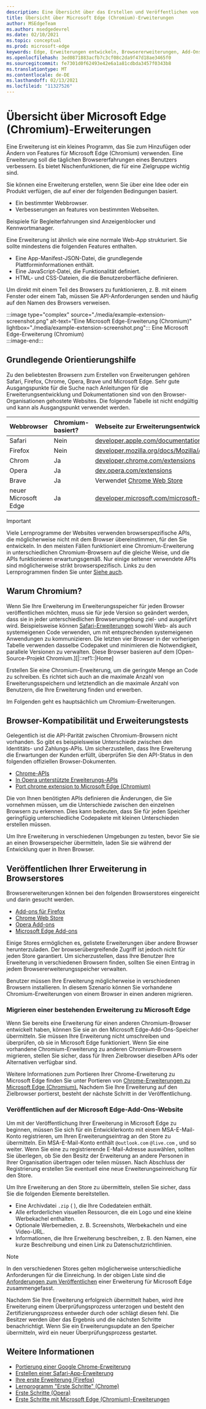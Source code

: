 ```yaml
---
description: Eine Übersicht über das Erstellen und Veröffentlichen von Microsoft Edge (Chromium)-Erweiterungen.
title: Übersicht über Microsoft Edge (Chromium)-Erweiterungen
author: MSEdgeTeam
ms.author: msedgedevrel
ms.date: 02/10/2021
ms.topic: conceptual
ms.prod: microsoft-edge
keywords: Edge, Erweiterungen entwickeln, Browsererweiterungen, Add-Ons, Partner Center, Entwickler, Chromium-Erweiterungen
ms.openlocfilehash: 3ed0871883acfb7c3cf08c2da9f47d18ae3465f0
ms.sourcegitcommit: fe7301d0f62493e42e6a1a81cdbda3457f0343b8
ms.translationtype: MT
ms.contentlocale: de-DE
ms.lasthandoff: 02/13/2021
ms.locfileid: "11327526"
---
```

# Übersicht über Microsoft Edge (Chromium)-Erweiterungen  

Eine Erweiterung ist ein kleines Programm, das Sie zum Hinzufügen oder Ändern von Features für Microsoft Edge \(Chromium\) verwenden.  Eine Erweiterung soll die täglichen Browsererfahrungen eines Benutzers verbessern.  Es bietet Nischenfunktionen, die für eine Zielgruppe wichtig sind.  

Sie können eine Erweiterung erstellen, wenn Sie über eine Idee oder ein Produkt verfügen, die auf einer der folgenden Bedingungen basiert.  

*   Ein bestimmter Webbrowser.  
*   Verbesserungen an features von bestimmten Webseiten.  
    
Beispiele für Begleiterfahrungen sind Anzeigenblocker und Kennwortmanager.  

Eine Erweiterung ist ähnlich wie eine normale Web-App strukturiert.  Sie sollte mindestens die folgenden Features enthalten.

*   Eine App-Manifest-JSON-Datei, die grundlegende Plattforminformationen enthält.  
*   Eine JavaScript-Datei, die Funktionalität definiert.  
*   HTML- und CSS-Dateien, die die Benutzeroberfläche definieren.  

Um direkt mit einem Teil des Browsers zu funktionieren, z. B. mit einem Fenster oder einem Tab, müssen Sie API-Anforderungen senden und häufig auf den Namen des Browsers verweisen.  

:::image type="complex" source="./media/example-extension-screenshot.png" alt-text="Eine Microsoft Edge-Erweiterung (Chromium)" lightbox="./media/example-extension-screenshot.png":::
  Eine Microsoft Edge-Erweiterung \(Chromium\)  
:::image-end:::  

##  <a name="basic-guidance"></a>Grundlegende Orientierungshilfe  

Zu den beliebtesten Browsern zum Erstellen von Erweiterungen gehören Safari, Firefox, Chrome, Opera, Brave und Microsoft Edge.  Sehr gute Ausgangspunkte für die Suche nach Anleitungen für die Erweiterungsentwicklung und Dokumentationen sind von den Browser-Organisationen gehostete Websites.  Die folgende Tabelle ist nicht endgültig und kann als Ausgangspunkt verwendet werden.  

| Webbrowser | Chromium-basiert? | Webseite zur Erweiterungsentwicklung |  
|:--- |:--- |:--- |  
| Safari | Nein | [developer.apple.com/documentation/safariservices/safari_app_extensions][AppleDeveloperSafariservicesAppExtensions] |  
| Firefox | Nein | [developer.mozilla.org/docs/Mozilla/Add-ons/WebExtensions][MDNWebextensions] |  
| Chrom | Ja | [developer.chrome.com/extensions][ChromeDeveloperExtensions] |  
| Opera | Ja | [dev.opera.com/extensions][OperaDevExtensions] |  
| Brave | Ja | Verwendet [Chrome Web Store][GoogleChromeWebstoreCategoryExtensions] |  
| neuer Microsoft Edge | Ja | [developer.microsoft.com/microsoft-edge/extensions][MicrosoftDeveloperEdgeExtensions] |  

> [!IMPORTANT]
> Viele Lernprogramme der Websites verwenden browserspezifische APIs, die möglicherweise nicht mit dem Browser übereinstimmen, für den Sie entwickeln.  In den meisten Fällen funktioniert eine Chromium-Erweiterung in unterschiedlichen Chromium-Browsern auf die gleiche Weise, und die APIs funktionieren erwartungsgemäß.  Nur einige seltener verwendete APIs sind möglicherweise strikt browserspezifisch.  Links zu den Lernprogrammen finden Sie unter [Siehe auch](#see-also).  

##  <a name="why-chromium"></a>Warum Chromium?  

Wenn Sie Ihre Erweiterung im Erweiterungsspeicher für jeden Browser veröffentlichen möchten, muss sie für jede Version so geändert werden, dass sie in jeder unterschiedlichen Browserumgebung ziel- und ausgeführt wird.  Beispielsweise können [Safari-Erweiterungen][AppleDeveloperSafariservicesAppExtensions] sowohl Web- als auch systemeigenen Code verwenden, um mit entsprechenden systemeigenen Anwendungen zu kommunizieren.  Die letzten vier Browser in der vorherigen Tabelle verwenden dasselbe Codepaket und minimieren die Notwendigkeit, parallele Versionen zu verwalten.  Diese Browser basieren auf dem [Open-Source-Projekt Chromium.][|::ref1::|Home]  

Erstellen Sie eine Chromium-Erweiterung, um die geringste Menge an Code zu schreiben.  Es richtet sich auch an die maximale Anzahl von Erweiterungsspeichern und letztendlich an die maximale Anzahl von Benutzern, die Ihre Erweiterung finden und erwerben.  

Im Folgenden geht es hauptsächlich um Chromium-Erweiterungen.  

##  <a name="browser-compatibility-and-extension-testing"></a>Browser-Kompatibilität und Erweiterungstests  

Gelegentlich ist die API-Parität zwischen Chromium-Browsern nicht vorhanden.  So gibt es beispielsweise Unterschiede zwischen den Identitäts- und Zahlungs-APIs.  Um sicherzustellen, dass Ihre Erweiterung die Erwartungen der Kunden erfüllt, überprüfen Sie den API-Status in den folgenden offiziellen Browser-Dokumenten.  

*   [Chrome-APIs][ChromeDeveloperExtensionsApiIndex]  
*   [In Opera unterstützte Erweiterungs-APIs][OperaDevExtensionsApis]  
*   [Port chrome extension to Microsoft Edge (Chromium)][ExtensionsChromiumDeveloperGuidePortChrome]  
    
Die von Ihnen benötigten APIs definieren die Änderungen, die Sie vornehmen müssen, um die Unterschiede zwischen den einzelnen Browsern zu erkennen.  Dies kann bedeuten, dass Sie für jeden Speicher geringfügig unterschiedliche Codepakete mit kleinen Unterschieden erstellen müssen.  

Um Ihre Erweiterung in verschiedenen Umgebungen zu testen, bevor Sie sie an einen Browserspeicher übermitteln, laden Sie sie während der Entwicklung quer in Ihren Browser.  

##  <a name="publish-your-extension-to-browser-stores"></a>Veröffentlichen Ihrer Erweiterung in Browserstores  

Browsererweiterungen können bei den folgenden Browserstores eingereicht und darin gesucht werden.  

*   [Add-ons für Firefox ][MozillaAddonsFirefoxExtensions]  
*   [Chrome Web Store][GoogleChromeWebstoreCategoryExtensions]  
*   [Opera Add-ons][OperaAddonsExtensions]  
*   [Microsoft Edge Add-ons][MicrosoftEdgeAddonsCategoryExtensions]  

Einige Stores ermöglichen es, gelistete Erweiterungen über andere Browser herunterzuladen.  Der browserübergreifende Zugriff ist jedoch nicht für jeden Store garantiert.  Um sicherzustellen, dass Ihre Benutzer Ihre Erweiterung in verschiedenen Browsern finden, sollten Sie einen Eintrag in jedem Browsererweiterungsspeicher verwalten.  

Benutzer müssen Ihre Erweiterung möglicherweise in verschiedenen Browsern installieren. In diesem Szenario können Sie vorhandene Chromium-Erweiterungen von einem Browser in einen anderen migrieren.  

###  <a name="migrate-an-existing-extension-to-microsoft-edge"></a>Migrieren einer bestehenden Erweiterung zu Microsoft Edge  

Wenn Sie bereits eine Erweiterung für einen anderen Chromium-Browser entwickelt haben, können Sie sie an den Microsoft Edge-Add-Ons-Speicher übermitteln. Sie müssen Ihre Erweiterung nicht umschreiben und überprüfen, ob sie in Microsoft Edge funktioniert.  Wenn Sie eine vorhandene Chromium-Erweiterung zu anderen Chromium-Browsern migrieren, stellen Sie sicher, dass für Ihren Zielbrowser dieselben APIs oder Alternativen verfügbar sind.  

Weitere Informationen zum Portieren Ihrer Chrome-Erweiterung zu Microsoft Edge finden Sie unter Portieren von [Chrome-Erweiterungen zu Microsoft Edge (Chromium).][ExtensionsChromiumDeveloperGuidePortChrome] Nachdem Sie Ihre Erweiterung auf den Zielbrowser portierst, besteht der nächste Schritt in der Veröffentlichung.  

###  <a name="publish-to-the-microsoft-edge-add-ons-website"></a>Veröffentlichen auf der Microsoft Edge-Add-Ons-Website  

Um mit der Veröffentlichung Ihrer [][MicrosoftDeveloperRegistration] Erweiterung in Microsoft Edge zu beginnen, müssen Sie sich für ein Entwicklerkonto mit einem MSA-E-Mail-Konto registrieren, um Ihren Erweiterungseintrag an den Store zu übermitteln.  Ein MSA-E-Mail-Konto enthält `@outlook.com` `@live.com` , und so weiter.  Wenn Sie eine zu registrierende E-Mail-Adresse auswählen, sollten Sie überlegen, ob Sie den Besitz der Erweiterung an andere Personen in Ihrer Organisation übertragen oder teilen müssen.  Nach Abschluss der Registrierung erstellen Sie eventuell eine neue Erweiterungseinreichung für den Store.  

Um Ihre Erweiterung an den Store zu übermitteln, stellen Sie sicher, dass Sie die folgenden Elemente bereitstellen.  

*   Eine Archivdatei `.zip` \( \), die Ihre Codedateien enthält.  
*   Alle erforderlichen visuellen Ressourcen, die ein Logo und eine kleine Werbekachel enthalten.  
*   Optionale Werbemedien, z. B. Screenshots, Werbekacheln und eine Video-URL.  
*   Informationen, die Ihre Erweiterung beschreiben, z. B. den Namen, eine kurze Beschreibung und einen Link zu Datenschutzrichtlinien.  

> [!NOTE]
> In den verschiedenen Stores gelten möglicherweise unterschiedliche Anforderungen für die Einreichung.  In der obigen Liste sind die [Anforderungen zum Veröffentlichen][ExtensionsChromiumPublish] einer Erweiterung für Microsoft Edge zusammengefasst.  

Nachdem Sie Ihre Erweiterung erfolgreich übermittelt haben, wird ihre Erweiterung einem Überprüfungsprozess unterzogen und besteht den Zertifizierungsprozess entweder durch oder schlägt diesen fehl.  Die Besitzer werden über das Ergebnis und die nächsten Schritte benachrichtigt.  Wenn Sie ein Erweiterungsupdate an den Speicher übermitteln, wird ein neuer Überprüfungsprozess gestartet.  

## <a name="see-also"></a>Weitere Informationen  

*   [Portierung einer Google Chrome-Erweiterung][ExtensionworkshopPorting]  
*   [Erstellen einer Safari-App-Erweiterung][AppleDeveloperSafariservicesAppExtensionsBuilding]  
*   [Ihre erste Erweiterung (Firefox)][MDNWebextensionsYourFirst]  
*   [Lernprogramm "Erste Schritte" (Chrome)][ChromeDeveloperExtensionsGetstarted]  
*   [Erste Schritte (Opera)][OperaDevExtensionsGettingStarted]  
*   [Erste Schritte mit Microsoft Edge (Chromium)-Erweiterungen][ExtensionsChromiumGettingStartedIndex]  

<!-- links -->  

[ExtensionsChromiumDeveloperGuidePortChrome]: ./developer-guide/port-chrome-extension.md "Port chrome extension to Microsoft Edge (Chromium) | Microsoft Docs"  
[ExtensionsChromiumGettingStartedIndex]: ./getting-started/index.md "Erste Schritte mit Microsoft Edge-Erweiterungen (Chromium) | Microsoft Docs"  
[ExtensionsChromiumPublish]: ./publish/publish-extension.md "Veröffentlichen einer Erweiterung | Microsoft Docs"  

[MicrosoftDeveloperEdgeExtensions]: https://developer.microsoft.com/microsoft-edge/extensions "Entwickeln von Erweiterungen für Microsoft Edge | Microsoft-Entwickler"  
[MicrosoftDeveloperRegistration]: https://developer.microsoft.com/registration "Partner Center | Microsoft-Entwickler"  

[MicrosoftEdgeAddonsCategoryExtensions]: https://microsoftedge.microsoft.com/addons/category/Edge-Extensions "Erweiterungen für Microsoft Edge | Microsoft Edge"  

[AppleDeveloperSafariservicesAppExtensions]: https://developer.apple.com/documentation/safariservices/safari_app_extensions "Safari-App-Erweiterungen | Apple-Entwickler"  
[AppleDeveloperSafariservicesAppExtensionsBuilding]: https://developer.apple.com/documentation/safariservices/safari_app_extensions/building_a_safari_app_extension "Erstellen einer Safari-App-Erweiterung | Apple-Entwickler"  

[ChromeDeveloperExtensions]: https://developer.chrome.com/extensions "Was sind Erweiterungen? | Chrome-Entwickler"  
[ChromeDeveloperExtensionsApiIndex]: https://developer.chrome.com/extensions/api_index "Chrome-APIs | Chrome-Entwickler"  
[ChromeDeveloperExtensionsGetstarted]: https://developer.chrome.com/extensions/getstarted "Tutorial für die ersten Schritte | Chrome-Entwickler"  

[ChromiumHome]: https://www.chromium.org/Home "Chromium"  

[ExtensionworkshopPorting]: https://extensionworkshop.com/documentation/develop/porting-a-google-chrome-extension "Portieren einer Google Chrome-Erweiterung | Erweiterungs-Workshop"  

[GoogleChromeWebstoreCategoryExtensions]: https://chrome.google.com/webstore/category/extensions "Erweiterungen | Chrome Web Store"  

[MDNWebextensions]: https://developer.mozilla.org/docs/Mozilla/Add-ons/WebExtensions "Browser-Erweiterungen | MDN"  
[MDNWebextensionsYourFirst]: https://developer.mozilla.org/docs/Mozilla/Add-ons/WebExtensions/Your_first_WebExtension "Ihre erste Erweiterung | MDN"  

[MozillaAddonsFirefoxExtensions]: https://addons.mozilla.org/firefox/extensions "Erweiterungen | Firefox Add-ons"  

[OperaAddonsExtensions]: https://addons.opera.com/extensions "Erweiterungen | Opera-Add-ons"  

[OperaDevExtensions]: https://dev.opera.com/extensions "Erweiterungsdokumentation | Dev. Opera"  
[OperaDevExtensionsApis]: https://dev.opera.com/extensions/apis "In Opera unterstützten Erweiterungs-APIs | Dev. Opera"  
[OperaDevExtensionsGettingStarted]: https://dev.opera.com/extensions/getting-started "Erste Schritte | Dev. Opera"  
